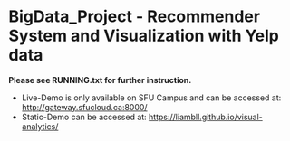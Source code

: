# BigData_Project - Recommender System and Visualization with Yelp data
**Please see RUNNING.txt for further instruction.**
- Live-Demo is only available on SFU Campus and can be accessed at: http://gateway.sfucloud.ca:8000/
- Static-Demo can be accessed at: https://liambll.github.io/visual-analytics/
